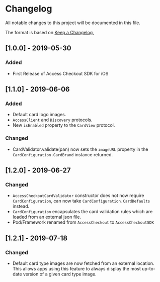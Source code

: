 # Changelog
All notable changes to this project will be documented in this file.

The format is based on [Keep a Changelog](https://keepachangelog.com/en/1.0.0/),


## [1.0.0] - 2019-05-30
### Added
- First Release of Access Checkout SDK for iOS

## [1.1.0] - 2019-06-06
### Added
- Default card logo images.
- `AccessClient` and `Discovery` protocols.
- New `isEnabled` property to the `CardView` protocol.

### Changed
- CardValidator.validate(pan) now sets the `imageURL` property in the `CardConfiguration.CardBrand` instance returned.

## [1.2.0] - 2019-06-27
### Changed
- `AccessCheckoutCardValidator` constructor does not now require `CardConfiguration`, can now take `CardConfiguration.CardDefaults` instead.
- `CardConfiguration` encapsulates the card validation rules which are loaded from an external json file.
- Pod/Framework renamed from `AccessCheckout` to `AccessCheckoutSDK`

## [1.2.1] - 2019-07-18
### Changed
- Default card type images are now fetched from an external location. This allows apps using this feature to always display the most up-to-date version of a given card type image.